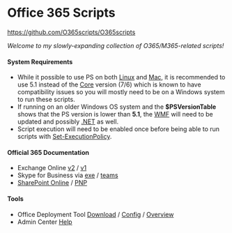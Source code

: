# Office 365 Scripts
https://github.com/O365scripts/O365scripts

*Welcome to my slowly-expanding collection of O365/M365-related scripts!*

#### System Requirements
* While it possible to use PS on both [Linux](https://docs.microsoft.com/en-us/powershell/scripting/install/installing-powershell-core-on-linux?view=powershell-7) and [Mac](https://docs.microsoft.com/en-us/powershell/scripting/install/installing-powershell-core-on-macos?view=powershell-7), it is recommended to use 5.1 instead of the [Core](https://github.com/PowerShell/PowerShell) version (7/6) which is known to have compatibility issues so you will mostly need to be on a Windows system to run these scripts.
* If running on an older Windows OS system and the **$PSVersionTable** shows that the PS version is lower than **5.1**, the  [WMF](https://docs.microsoft.com/en-us/powershell/scripting/windows-powershell/wmf/setup/install-configure?view=powershell-7) will need to be updated and possibly [.NET](https://dotnet.microsoft.com/download/dotnet-framework/thank-you/net48-web-installer) as well. 
* Script execution will need to be enabled once before being able to run scripts with [Set-ExecutionPolicy](https://docs.microsoft.com/en-us/powershell/module/microsoft.powershell.security/set-executionpolicy?view=powershell-7).

#### Official 365 Documentation
 * Exchange Online [v2](https://docs.microsoft.com/en-us/powershell/exchange/connect-to-exchange-online-powershell?view=exchange-ps) / [v1](https://docs.microsoft.com/en-us/powershell/exchange/basic-auth-connect-to-exo-powershell?view=exchange-ps)
 * Skype for Business via [exe](https://docs.microsoft.com/en-us/microsoft-365/enterprise/manage-skype-for-business-online-with-microsoft-365-powershell?view=o365-worldwide) / [teams]()
 * [SharePoint Online](https://docs.microsoft.com/en-us/powershell/sharepoint/sharepoint-online/connect-sharepoint-online?view=sharepoint-ps) / [PNP](https://docs.microsoft.com/en-us/powershell/sharepoint/sharepoint-pnp/sharepoint-pnp-cmdlets?view=sharepoint-ps)

#### Tools
 * Office Deployment Tool [Download](https://go.microsoft.com/fwlink/p/?LinkID=626065) / [Config](https://config.office.com/deploymentsettings) / [Overview](https://docs.microsoft.com/en-us/deployoffice/overview-office-deployment-tool)
 * Admin Center [Help](https://docs.microsoft.com/en-us/microsoft-365/admin/?view=o365-worldwide)
